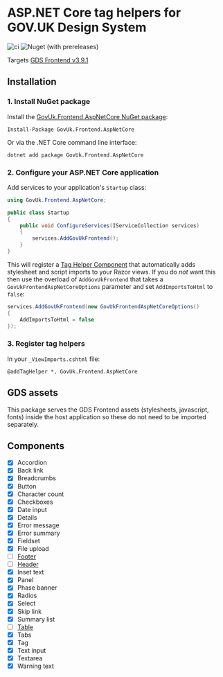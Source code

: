 # ASP.NET Core tag helpers for GOV.UK Design System

![ci](https://github.com/gunndabad/govuk-frontend-aspnetcore/workflows/ci/badge.svg)
![Nuget (with prereleases)](https://img.shields.io/nuget/vpre/GovUk.Frontend.AspNetCore)

Targets [GDS Frontend v3.9.1](https://github.com/alphagov/govuk-frontend/releases/tag/v3.9.1)

## Installation

### 1. Install NuGet package

Install the [GovUk.Frontend.AspNetCore NuGet package](https://www.nuget.org/packages/GovUk.Frontend.AspNetCore/):

    Install-Package GovUk.Frontend.AspNetCore
    
Or via the .NET Core command line interface:

    dotnet add package GovUk.Frontend.AspNetCore

### 2. Configure your ASP.NET Core application

Add services to your application's `Startup` class:

```cs
using GovUk.Frontend.AspNetCore;

public class Startup
{
    public void ConfigureServices(IServiceCollection services)
    {
        services.AddGovUkFrontend();
    }
}
```

This will register a [Tag Helper Component](https://docs.microsoft.com/en-us/aspnet/core/mvc/views/tag-helpers/th-components?view=aspnetcore-5.0) that automatically adds stylesheet and script imports to your Razor views.
If you do *not* want this then use the overload of `AddGovUkFrontend` that takes a `GovUkFrontendAspNetCoreOptions` parameter and set `AddImportsToHtml` to `false`:

```cs
services.AddGovUkFrontend(new GovUkFrontendAspNetCoreOptions()
{
    AddImportsToHtml = false
});
```

### 3. Register tag helpers

In your `_ViewImports.cshtml` file:

```razor:
@addTagHelper *, GovUk.Frontend.AspNetCore
```

## GDS assets

This package serves the GDS Frontend assets (stylesheets, javascript, fonts) inside the host application so these do not need to be imported separately.

## Components

- [x] Accordion
- [x] Back link
- [x] Breadcrumbs
- [x] Button
- [x] Character count
- [x] Checkboxes
- [x] Date input
- [x] Details
- [x] Error message
- [x] Error summary
- [x] Fieldset
- [x] File upload
- [ ] [Footer](https://github.com/gunndabad/govuk-frontend-aspnetcore/issues/18)
- [ ] [Header](https://github.com/gunndabad/govuk-frontend-aspnetcore/issues/17)
- [x] Inset text
- [x] Panel
- [x] Phase banner
- [x] Radios
- [x] Select
- [x] Skip link
- [x] Summary list
- [ ] [Table](https://github.com/gunndabad/govuk-frontend-aspnetcore/issues/29)
- [x] Tabs
- [x] Tag
- [x] Text input
- [x] Textarea
- [x] Warning text